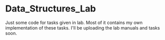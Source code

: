 # Data_Structures_Lab

Just some code for tasks given in lab.
Most of it contains my own implementation of these tasks.
I'll be uploading the lab manuals and tasks soon.
